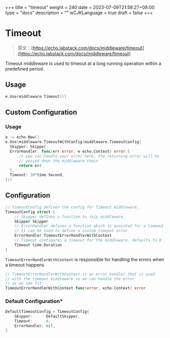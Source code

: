 +++
title = "timeout"
weight = 240
date = 2023-07-09T21:58:27+08:00
type = "docs"
description = ""
isCJKLanguage = true
draft = false
+++

# Timeout

> 原文：[https://echo.labstack.com/docs/middleware/timeout](https://echo.labstack.com/docs/middleware/timeout)

Timeout middleware is used to timeout at a long running operation within a predefined period.

## Usage

```go
e.Use(middleware.Timeout())
```



## Custom Configuration

### Usage

```go
e := echo.New()
e.Use(middleware.TimeoutWithConfig(middleware.TimeoutConfig{
  Skipper: Skipper,
  ErrorHandler: func(err error, e echo.Context) error {
      // you can handle your error here, the returning error will be 
      // passed down the middleware chain
      return err
  },
  Timeout: 30*time.Second,
}))
```



## Configuration

```go
// TimeoutConfig defines the config for Timeout middleware.
TimeoutConfig struct {
    // Skipper defines a function to skip middleware.
    Skipper Skipper
    // ErrorHandler defines a function which is executed for a timeout
    // It can be used to define a custom timeout error
    ErrorHandler TimeoutErrorHandlerWithContext
    // Timeout configures a timeout for the middleware, defaults to 0 for no timeout
    Timeout time.Duration
}
```



`TimeoutErrorHandlerWithContext` is responsible for handling the errors when a timeout happens

```go
// TimeoutErrorHandlerWithContext is an error handler that is used 
// with the timeout middleware so we can handle the error 
// as we see fit
TimeoutErrorHandlerWithContext func(error, echo.Context) error
```



### Default Configuration*

```go
DefaultTimeoutConfig = TimeoutConfig{
    Skipper:      DefaultSkipper,
    Timeout:      0,
    ErrorHandler: nil,
}
```
